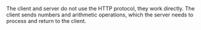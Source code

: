 The client and server do not use the HTTP protocol, they work directly. The client sends numbers and arithmetic operations, which the server needs to process and return to the client.
